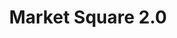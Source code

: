 ---
pid: LLG8
title: Market Square 2.0
location_transcription: Germantown ave, school house lane
zipcode: '19118'
outside_phl: 
neighborhood: Chestnut Hill
age: '14'
age_range: 13-19
instagram: 
image_file_name: LLG_8.jpg
proposal_transcription: |-
  clean up market square so it will attract more people. More market events maybe once every month to bring it back to its original meaning

  Tree Tree
  Gravel Path
  Tree Grass T
  Bench Flower bed Bench
  Grass Flower Bed Monument Flower Bed Grass
  Bench Flower Bed Bench
  Tree T
  Tree Tree
topic: Environment,History,Neighborhoods,Philadelphia,Uplifting
topic_summary: 0, 0, 0, 0, 0
type: Event,Garden
keywords_other: market square, restoration, philly culture, monthly events
credit: Arjun Ratnaker
image_labels: 
twitter: 
facebook: 
permalink: "/monuments/llg8/"
layout: item-page
---
